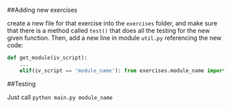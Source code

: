 ##Adding new exercises

create a new file for that exercise into the ```exercises``` folder, and make sure that there is a method called ```test()``` that does all the testing for the new given function. Then, add a new line in module ```util.py``` referencing the new code:

```python
def get_module(iv_script):
    ...
    elif(iv_script == 'module_name'): from exercises.module_name import test # <<<<<<< add this 
```

##Testing

Just call ```python main.py module_name ```

